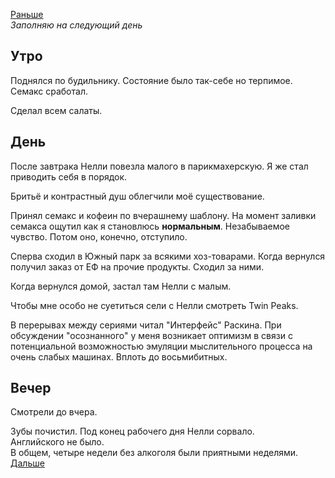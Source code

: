 [Раньше](2020.08.08.md)  
*Заполняю на следующий день*
## Утро
Поднялся по будильнику. Состояние было так-себе но терпимое. Семакс сработал.

Сделал всем салаты.
## День
После завтрака Нелли повезла малого в парикмахерскую. Я же стал приводить себя в порядок.

Бритьё и контрастный душ облегчили моё существование.

Принял семакс и кофеин по вчерашнему шаблону. На момент заливки семакса ощутил как я становлюсь **нормальным**. Незабываемое чувство. Потом оно, конечно, отступило.

Сперва сходил в Южный парк за всякими хоз-товарами. Когда вернулся получил заказ от ЕФ на прочие продукты. Сходил за ними.

Когда вернулся домой, застал там Нелли с малым.

Чтобы мне особо не суетиться сели с Нелли смотреть Twin Peaks.

В перерывах между сериями читал "Интерфейс" Раскина. При обсуждении "осознанного" у меня возникает оптимизм в связи с потенциальной возможностью эмуляции мыслительного процесса на очень слабых машинах. Вплоть до восьмибитных.
## Вечер
Смотрели до вчера. 

Зубы почистил. Под конец рабочего дня Нелли сорвало.   
Английского не было.    
В общем, четыре недели без алкоголя были приятными неделями.  
[Дальше](2020.08.10.md)